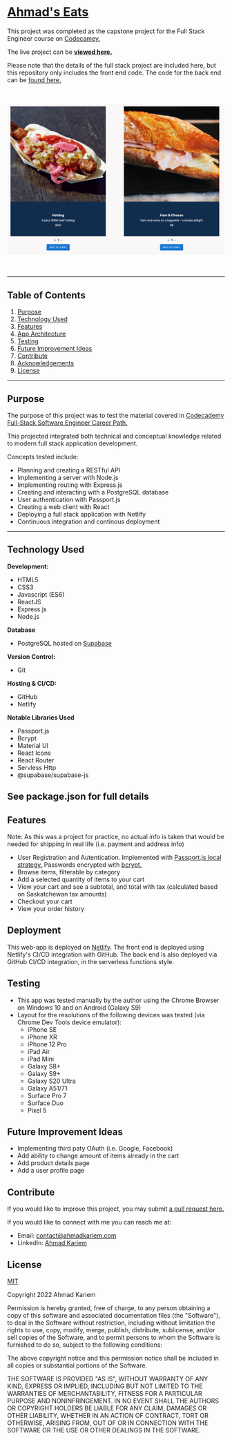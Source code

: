 # [Ahmad's Eats](https://ahmads-eats.netlify.app/)

This project was completed as the capstone project for the Full Stack Engineer course on [Codecamey.](https://www.codecademy.com/learn/paths/full-stack-engineer-career-path)

The live project can be **[viewed here.](https://ahmads-eats.netlify.app/)**

Please note that the details of the full stack project are included here, but this repository only includes the front end code. The code for the back end can be [found here.](https://github.com/YSquid/ecomm-REST-api)

<br><br>
<a href='https://ahmads-eats.netlify.app/' target="_blank"><img src="./public/assets/ahmadsEats.png" /></a><br>
<br><br>

---
## Table of Contents
1. [Purpose](#purpose)
2. [Technology Used](#technology-used)
3. [Features](#features)
4. [App Architecture](#app-architecture)
5. [Testing](#testing)
6. [Future Improvement Ideas](#future-improvement-ideas)
7. [Contribute](#contribute)
8. [Acknowledgements](#acknowledgements)
9. [License](#license)

---

## Purpose

The purpose of this project was to test the material covered in [Codecademy Full-Stack Software Engineer Career Path.](https://www.codecademy.com/learn/paths/full-stack-engineer-career-path)

This projected integrated both technical and conceptual knowledge related to modern full stack application development.

Concepts tested include:

- Planning and creating a RESTful API
- Implementing a server with Node.js
- Implementing routing with Express.js
- Creating and interacting with a PostgreSQL database
- User authentication with Passport.js
- Creating a web client with React
- Deploying a full stack application with Netlify
- Continuous integration and continous deployment
---

## Technology Used

**Development:**

- HTML5
- CSS3
- Javascript (ES6)
- ReactJS
- Express.js
- Node.js

**Database**

- PostgreSQL hosted on [Supabase](https://supabase.com/)

**Version Control:**
- Git

**Hosting & CI/CD:**
- GitHub
- Netlify


**Notable Libraries Used**

- Passport.js
- Bcrypt
- Material UI
- React Icons
- React Router
- Servless Http
- @supabase/supabase-js

See package.json for full details
---

## Features

Note: As this was a project for practice, no actual info is taken that would be needed for shipping in real life (i.e. payment and address info)

- User Registration and Autentication. Implemented with [Passport.js local strategy.](https://www.passportjs.org/packages/passport-local/) Passwords encrypted with [bcrypt.](https://www.npmjs.com/package/bcrypt)
- Browse items, filterable by category
- Add a selected quantity of items to your cart
- View your cart and see a subtotal, and total with tax (calculated based on Saskatchewan tax amounts)
- Checkout your cart
- View your order history

## Deployment

This web-app is deployed on [Netlify](https://www.netlify.com/). The front end is deployed using Netlify's CI/CD integration with GitHub. The back end is also deployed via GitHub CI/CD integration, in the serverless functions style.

## Testing

- This app was tested manually by the author using the Chrome Browser on Windows 10 and on Android (Galaxy S9)
- Layout for the resolutions of the following devices was tested (via Chrome Dev Tools device emulator):
    - iPhone SE
    - iPhone XR
    - iPhone 12 Pro
    - iPad Air
    - iPad Mini
    - Galaxy S8+
    - Galaxy S9+
    - Galaxy S20 Ultra
    - Galaxy A51/71
    - Surface Pro 7
    - Surface Duo
    - Pixel 5

## Future Improvement Ideas

- Implementing third paty OAuth (i.e. Google, Facebook)
- Add ability to change amount of items already in the cart
- Add product details page
- Add a user profile page

## Contribute

If you would like to improve this project, you may submit [a pull request here.](https://github.com/YSquid/ecomm-client/pulls)

If you would like to connect with me you can reach me at:
- Email: [contact@ahmadkariem.com](mailto:contact@ahmadkariem.com)
- LinkedIn: [Ahmad Kariem](https://www.linkedin.com/in/ahmad-kariem/)


## License

[MIT](https://opensource.org/licenses/MIT)

Copyright 2022 Ahmad Kariem

Permission is hereby granted, free of charge, to any person obtaining a copy of this software and associated documentation files (the "Software"), to deal in the Software without restriction, including without limitation the rights to use, copy, modify, merge, publish, distribute, sublicense, and/or sell copies of the Software, and to permit persons to whom the Software is furnished to do so, subject to the following conditions:

The above copyright notice and this permission notice shall be included in all copies or substantial portions of the Software.

THE SOFTWARE IS PROVIDED "AS IS", WITHOUT WARRANTY OF ANY KIND, EXPRESS OR IMPLIED, INCLUDING BUT NOT LIMITED TO THE WARRANTIES OF MERCHANTABILITY, FITNESS FOR A PARTICULAR PURPOSE AND NONINFRINGEMENT. IN NO EVENT SHALL THE AUTHORS OR COPYRIGHT HOLDERS BE LIABLE FOR ANY CLAIM, DAMAGES OR OTHER LIABILITY, WHETHER IN AN ACTION OF CONTRACT, TORT OR OTHERWISE, ARISING FROM, OUT OF OR IN CONNECTION WITH THE SOFTWARE OR THE USE OR OTHER DEALINGS IN THE SOFTWARE.